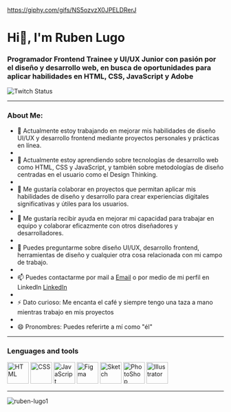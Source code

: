 



https://giphy.com/gifs/NS5ozvzX0JPELDRerJ
<h1 aling="center">Hi👋, I'm Ruben Lugo</h1>
<h3 aling="center">Programador Frontend Trainee y UI/UX Junior con pasión por el diseño y desarrollo web, en busca de oportunidades para aplicar habilidades en HTML, CSS, JavaScript y Adobe</h3>

<div id="badges" aling="center">
    <img alt="Twitch Status" src="https://img.shields.io/twitch/status/Ruben?color=green&style=plastic">
</div>

---

### About Me:

- 🔭  Actualmente estoy trabajando en mejorar mis habilidades de diseño UI/UX y desarrollo frontend mediante proyectos personales y prácticas en línea.
- 
- 🌱  Actualmente estoy aprendiendo sobre tecnologías de desarrollo web como HTML, CSS y JavaScript, y también sobre metodologías de diseño centradas en el usuario como el Design Thinking.
- 
- 👯  Me gustaría colaborar en proyectos que permitan aplicar mis habilidades de diseño y desarrollo para crear experiencias digitales significativas y útiles para los usuarios.
- 
- 🤔  Me gustaría recibir ayuda en mejorar mi capacidad para trabajar en equipo y colaborar eficazmente con otros diseñadores y desarrolladores.
- 
- 💬  Puedes preguntarme sobre diseño UI/UX, desarrollo frontend, herramientas de diseño y cualquier otra cosa relacionada con mi campo de trabajo.
- 
- 📫  Puedes contactarme por mail a [Email](rubenlugo8495@gmail.com) o por medio de mi perfil en LinkedIn [LinkedIn](LinkedIn.com/in/ruben-lugo1)
- 
- ⚡   Dato curioso: Me encanta el café y siempre tengo una taza a mano mientras trabajo en mis proyectos
- 
- 😄  Pronombres: Puedes referirte a mí como "él"

---

<h3>Lenguages and tools</h3>
<div aline="left">
<div>
<img src="https://img.icons8.com/color/1x/html-5.png" title="HTML" alt="HTML" width="50" height="50"/>
<img src="https://img.icons8.com/color/1x/css3.png" title="CSS" alt="CSS" width="50" height="50"/>
<img src="https://img.icons8.com/color/1x/javascript.png" title="JavaScript" alt="JavaScript" width="50" height="50"/>
<img src="https://img.icons8.com/fluency/1x/figma.png" title="Figma" alt="Figma" width="50" height="50"/>
<img src="https://img.icons8.com/plasticine/1x/sketch.png" title="Sketch" alt="Sketch" width="50" height="50"/>
<img src="https://img.icons8.com/color/1x/adobe-photoshop.png" title="PhotoShop" alt="PhotoShop" width="50" height="50"/>
<img src="https://img.icons8.com/color/1x/adobe-illustrator.png" title="Illustrator" alt="Illustrator" width="50" height="50"/>
</div>

---

![ruben-lugo1](https://github-readme-stats.vercel.app/api?username=ruben-lugo1&show_icons=true&theme=radical)
